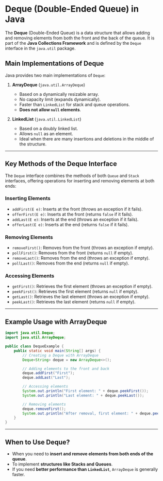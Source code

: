 # **Deque (Double-Ended Queue) in Java**  

The **Deque** (Double-Ended Queue) is a data structure that allows adding and removing elements from both the front and the back of the queue. It is part of the **Java Collections Framework** and is defined by the `Deque` interface in the `java.util` package.

## **Main Implementations of Deque**
Java provides two main implementations of `Deque`:

1. **ArrayDeque** (`java.util.ArrayDeque`)
   - Based on a dynamically resizable array.
   - No capacity limit (expands dynamically).
   - Faster than `LinkedList` for stack and queue operations.
   - **Does not allow `null` elements**.

2. **LinkedList** (`java.util.LinkedList`)
   - Based on a doubly linked list.
   - Allows `null` as an element.
   - Ideal when there are many insertions and deletions in the middle of the structure.

---

## **Key Methods of the Deque Interface**
The `Deque` interface combines the methods of both `Queue` and `Stack` interfaces, offering operations for inserting and removing elements at both ends:

### **Inserting Elements**
- `addFirst(E e)`: Inserts at the front (throws an exception if it fails).
- `offerFirst(E e)`: Inserts at the front (returns `false` if it fails).
- `addLast(E e)`: Inserts at the end (throws an exception if it fails).
- `offerLast(E e)`: Inserts at the end (returns `false` if it fails).

### **Removing Elements**
- `removeFirst()`: Removes from the front (throws an exception if empty).
- `pollFirst()`: Removes from the front (returns `null` if empty).
- `removeLast()`: Removes from the end (throws an exception if empty).
- `pollLast()`: Removes from the end (returns `null` if empty).

### **Accessing Elements**
- `getFirst()`: Retrieves the first element (throws an exception if empty).
- `peekFirst()`: Retrieves the first element (returns `null` if empty).
- `getLast()`: Retrieves the last element (throws an exception if empty).
- `peekLast()`: Retrieves the last element (returns `null` if empty).

---

## **Example Usage with ArrayDeque**
```java
import java.util.Deque;
import java.util.ArrayDeque;

public class DequeExample {
    public static void main(String[] args) {
        // Creating a Deque with ArrayDeque
        Deque<String> deque = new ArrayDeque<>();

        // Adding elements to the front and back
        deque.addFirst("First");
        deque.addLast("Last");

        // Accessing elements
        System.out.println("First element: " + deque.peekFirst());
        System.out.println("Last element: " + deque.peekLast());

        // Removing elements
        deque.removeFirst();
        System.out.println("After removal, first element: " + deque.peekFirst());
    }
}
```

---

## **When to Use Deque?**
- When you need to **insert and remove elements from both ends of the queue**.
- To implement **structures like Stacks and Queues**.
- If you need **better performance than `LinkedList`**, `ArrayDeque` is generally faster.

